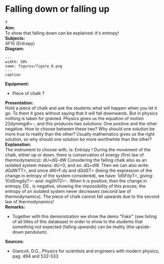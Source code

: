 # Falling down or falling up 
 ?   
<b> Aim: </b>  
 To show that falling down can be explained: it's entropy!    
<b> Subjects: </b>  
 4F10 (Entropy)   
<b> Diagram: </b>  
   
```{figure} figures/figure_0.png  
---  
width: 50%  
name: figures/figure_0.png  
---  
caption  
``` 
      
<b> Equipment: </b>  
 
 *  Piece of chalk ?
      
<b> Presentation: </b>  
 Hold a piece of chalk and ask the students what will happen when you let it go. To them it goes without saying that it will fall downwards. But in physics nothing is taken for granted. Physics gives us the equation of motion 22dymmgdt=-, and this produces two solutions: One positive and the other negative. How to choose between these two? Why should one solution be more true to reality than the other? Usually mathematics gives us the right solution, so why should one solution be more worthwhile than the other?    
<b> Explanation: </b>  
 The instrument to choose with, is: Entropy ! During the movement of the chalk, either up or down, there is conservation of energy (first law of thermodynamics): dU=dQ-dW Considering the falling chalk also as an isolated system means: dU=0, and so: dQ=dW. Then we can also write: dQdWTT=, and since dW=F.dy and dQdST= (being the expression of the change in entropy of the system considered), we have: 1dSFdyT=, giving: 1()dSmgdyT=- and: mgShTD=-. When h is positive, then the change in entropy, DS , is negative, showing the impossibility of this proces; the entropy of an isolated system never decreases (second law of thermodynamics). The piece of chalk cannot fall upwards due to the second law of thermodynamics!    
<b> Remarks: </b>  
 
 *  Together with this demonstration we show the demo "Fakir" (see listing of all titles of this database) in order to show to the students that something not expected (falling upwards) can be reality (the upside-down pendulum).
   
<b> Sources: </b>  
 
 *  Giancoli, D.G., Physics for scientists and engineers with modern physics, pag. 494 and 532-533
  